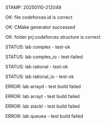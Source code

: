 STAMP: 20250110-212049
OK: file codeforces.id is correct
OK: CMake generator successed
OK: folder prj.codeforces structure is correct
STATUS: lab complex - test-ok
STATUS: lab complex_io - test-failed
STATUS: lab rational - test-ok
STATUS: lab rational_io - test-ok
ERROR: lab arrayd - test build failed
ERROR: lab arrayt - test build failed
ERROR: lab stackl - test build failed
ERROR: lab queuea - test build failed
